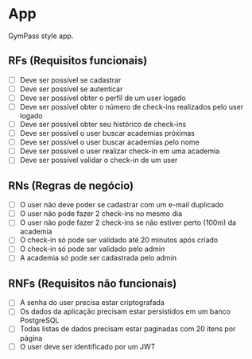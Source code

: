 # App

GymPass style app.

## RFs (Requisitos funcionais)

- [ ] Deve ser possível se cadastrar
- [ ] Deve ser possível se autenticar
- [ ] Deve ser possível obter o perfil de um user logado
- [ ] Deve ser possível obter o número de check-ins realizados pelo user logado
- [ ] Deve ser possível obter seu histórico de check-ins
- [ ] Deve ser possível o user buscar academias próximas
- [ ] Deve ser possível o user buscar academias pelo nome
- [ ] Deve ser possível o user realizar check-in em uma academia
- [ ] Deve ser possível validar o check-in de um user

## RNs (Regras de negócio)

- [ ] O user não deve poder se cadastrar com um e-mail duplicado
- [ ] O user não pode fazer 2 check-ins no mesmo dia
- [ ] O user não pode fazer 2 check-ins se não estiver perto (100m) da academia
- [ ] O check-in só pode ser validado até 20 minutos após criado
- [ ] O check-in só pode ser validado pelo admin
- [ ] A academia só pode ser cadastrada pelo admin

## RNFs (Requisitos não funcionais)

- [ ] A senha do user precisa estar criptografada
- [ ] Os dados da aplicação precisam estar persistidos em um banco PostgreSQL
- [ ] Todas listas de dados precisam estar paginadas com 20 itens por página
- [ ] O user deve ser identificado por um JWT

